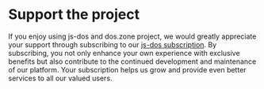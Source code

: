 # Support the project

If you enjoy using js-dos and dos.zone project, we would greatly appreciate your support through subscribing to our [js-dos subscription](Subscription.md). 
By subscribing, you not only enhance your own experience with exclusive benefits but also contribute to the continued development 
and maintenance of our platform. Your subscription helps us grow and provide even better services to all our valued users.

